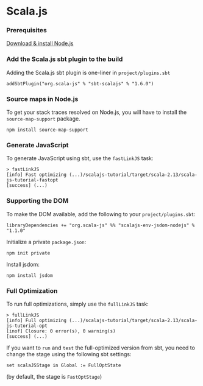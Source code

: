 # Scala.js

### Prerequisites

[Download & install Node.js](https://nodejs.org/en/download/)

### Add the Scala.js sbt plugin to the build

Adding the Scala.js sbt plugin is one-liner in `project/plugins.sbt`

```
addSbtPlugin("org.scala-js" % "sbt-scalajs" % "1.6.0")
```

### Source maps in Node.js

To get your stack traces resolved on Node.js, you will have to install the `source-map-support` package.

```
npm install source-map-support
```

### Generate JavaScript

To generate JavaScript using sbt, use the `fastLinkJS` task:

```
> fastLinkJS
[info] Fast optimizing (...)/scalajs-tutorial/target/scala-2.13/scala-js-tutorial-fastopt
[success] (...)
```

### Supporting the DOM

To make the DOM available, add the following to your `project/plugins.sbt`:
```
libraryDependencies += "org.scala-js" %% "scalajs-env-jsdom-nodejs" % "1.1.0"
```

Initialize a private `package.json`:
```
npm init private
```

Install jsdom:
```
npm install jsdom
```

### Full Optimization

To run full optimizations, simply use the `fullLinkJS` task:

```
> fullLinkJS
[info] Full optimizing (...)/scalajs-tutorial/target/scala-2.13/scala-js-tutorial-opt
[inof] Closure: 0 error(s), 0 warning(s)
[success] (...)
```

If you want to `run` and `test` the full-optimized version from sbt, 
you need to change the stage using the following sbt settings:

```
set scalaJSStage in Global := FullOptState
```

(by default, the stage is `FastOptStage`)